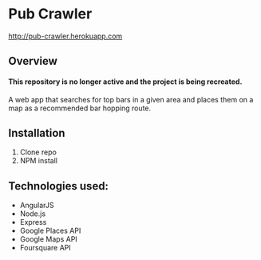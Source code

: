 # Pub Crawler
http://pub-crawler.herokuapp.com

## Overview
#### This repository is no longer active and the project is being recreated.
A web app that searches for top bars in a given area and places them on a map as a recommended bar hopping route.

## Installation
1. Clone repo
2. NPM install

## Technologies used:
* AngularJS
* Node.js
* Express
* Google Places API
* Google Maps API
* Foursquare API
